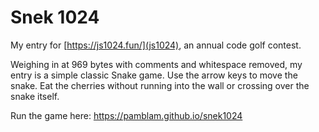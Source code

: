 # Snek 1024

My entry for [https://js1024.fun/](js1024), an annual code golf contest.

Weighing in at 969 bytes with comments and whitespace removed, my entry is a simple classic Snake game. Use the arrow keys to move the snake. Eat the cherries without running into the wall or crossing over the snake itself.

Run the game here: https://pamblam.github.io/snek1024